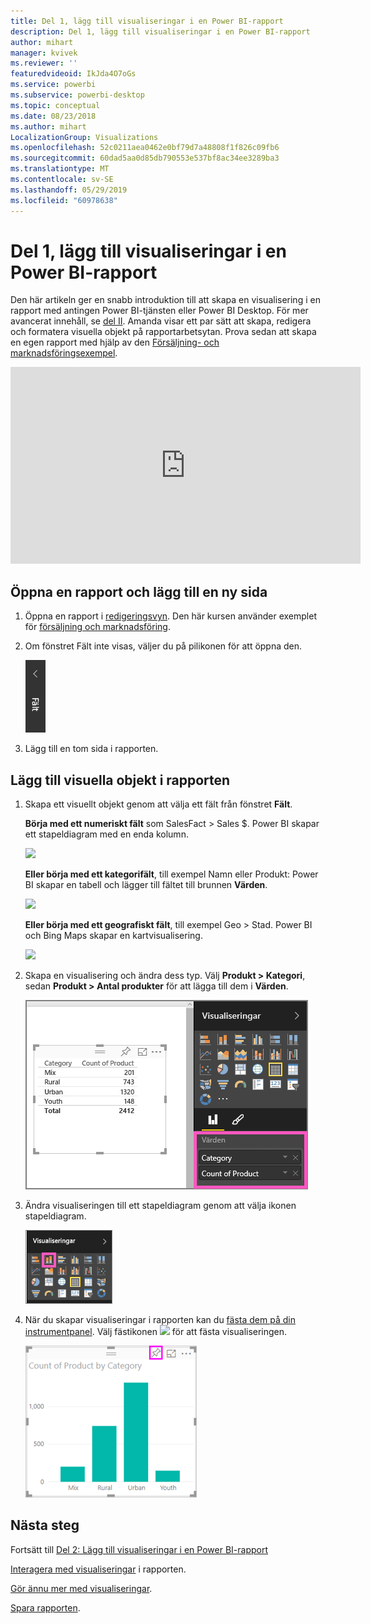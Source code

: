 ```yaml
---
title: Del 1, lägg till visualiseringar i en Power BI-rapport
description: Del 1, lägg till visualiseringar i en Power BI-rapport
author: mihart
manager: kvivek
ms.reviewer: ''
featuredvideoid: IkJda4O7oGs
ms.service: powerbi
ms.subservice: powerbi-desktop
ms.topic: conceptual
ms.date: 08/23/2018
ms.author: mihart
LocalizationGroup: Visualizations
ms.openlocfilehash: 52c0211aea0462e0bf79d7a48808f1f826c09fb6
ms.sourcegitcommit: 60dad5aa0d85db790553e537bf8ac34ee3289ba3
ms.translationtype: MT
ms.contentlocale: sv-SE
ms.lasthandoff: 05/29/2019
ms.locfileid: "60978638"
---
```

# <a name="part-i-add-visualizations-to-a-power-bi-report"></a>Del 1, lägg till visualiseringar i en Power BI-rapport
Den här artikeln ger en snabb introduktion till att skapa en visualisering i en rapport med antingen Power BI-tjänsten eller Power BI Desktop.  För mer avancerat innehåll, se [del II](power-bi-report-add-visualizations-ii.md). Amanda visar ett par sätt att skapa, redigera och formatera visuella objekt på rapportarbetsytan. Prova sedan att skapa en egen rapport med hjälp av den [Försäljning- och marknadsföringsexempel](../sample-datasets.md).

<iframe width="560" height="315" src="https://www.youtube.com/embed/IkJda4O7oGs" frameborder="0" allowfullscreen></iframe>


## <a name="open-a-report-and-add-a-new-page"></a>Öppna en rapport och lägg till en ny sida
1. Öppna en rapport i [redigeringsvyn](../consumer/end-user-reading-view.md). Den här kursen använder exemplet för [försäljning och marknadsföring](../sample-datasets.md).
2. Om fönstret Fält inte visas, väljer du på pilikonen för att öppna den. 
   
   ![](media/power-bi-report-add-visualizations-i/pbi_nancy_fieldsfiltersarrow.png)
3. Lägg till en tom sida i rapporten.

## <a name="add-visualizations-to-the-report"></a>Lägg till visuella objekt i rapporten
1. Skapa ett visuellt objekt genom att välja ett fält från fönstret **Fält**.  
   
   **Börja med ett numeriskt fält** som SalesFact > Sales $. Power BI skapar ett stapeldiagram med en enda kolumn.
   
   ![](media/power-bi-report-add-visualizations-i/pbi_onecolchart.png)
   
   **Eller börja med ett kategorifält**, till exempel Namn eller Produkt: Power BI skapar en tabell och lägger till fältet till brunnen **Värden**.
   
   ![](media/power-bi-report-add-visualizations-i/pbi_agif_createchart3.gif)
   
   **Eller börja med ett geografiskt fält**, till exempel Geo > Stad. Power BI och Bing Maps skapar en kartvisualisering.
   
   ![](media/power-bi-report-add-visualizations-i/power-bi-map.png)
2. Skapa en visualisering och ändra dess typ. Välj **Produkt > Kategori**, sedan **Produkt > Antal produkter** för att lägga till dem i **Värden**.
   
   ![](media/power-bi-report-add-visualizations-i/part1table1.png)
3. Ändra visualiseringen till ett stapeldiagram genom att välja ikonen stapeldiagram.
   
   ![](media/power-bi-report-add-visualizations-i/part1converttocolumn.png)
4. När du skapar visualiseringar i rapporten kan du [fästa dem på din instrumentpanel](../service-dashboard-pin-tile-from-report.md). Välj fästikonen ![](media/power-bi-report-add-visualizations-i/pinnooutline.png) för att fästa visualiseringen.
   
   ![](media/power-bi-report-add-visualizations-i/part1pin1.png)
  

## <a name="next-steps"></a>Nästa steg
 Fortsätt till [Del 2: Lägg till visualiseringar i en Power BI-rapport](power-bi-report-add-visualizations-ii.md)
   
   [Interagera med visualiseringar](../consumer/end-user-reading-view.md) i rapporten.
   
   [Gör ännu mer med visualiseringar](power-bi-report-visualizations.md).
   
   [Spara rapporten](../service-report-save.md).
